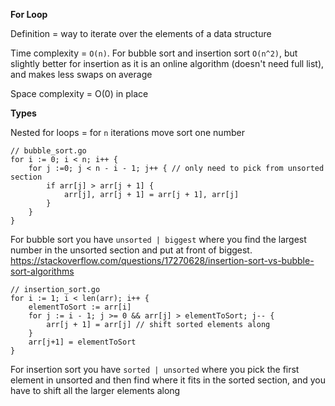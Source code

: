 **For Loop**

Definition = way to iterate over the elements of a data structure

Time complexity = `O(n)`. For bubble sort and insertion sort `O(n^2)`, but slightly better for insertion as it is an online algorithm (doesn't need full list), and makes less swaps on average

Space complexity = O(0) in place

**Types**

Nested for loops = for `n` iterations move sort one number
```
// bubble_sort.go
for i := 0; i < n; i++ {
    for j :=0; j < n - i - 1; j++ { // only need to pick from unsorted section
        if arr[j] > arr[j + 1] {
            arr[j], arr[j + 1] = arr[j + 1], arr[j]
        }
    }
}
```
For bubble sort you have `unsorted | biggest` where you find the largest number in the unsorted section and put at front of biggest. https://stackoverflow.com/questions/17270628/insertion-sort-vs-bubble-sort-algorithms
```
// insertion_sort.go
for i := 1; i < len(arr); i++ {
    elementToSort := arr[i]
    for j := i - 1; j >= 0 && arr[j] > elementToSort; j-- {
        arr[j + 1] = arr[j] // shift sorted elements along
    }
    arr[j+1] = elementToSort
}
```
For insertion sort you have `sorted | unsorted` where you pick the first element in unsorted and then find where it fits in the sorted section, and you have to shift all the larger elements along